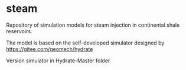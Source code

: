 # steam

Repository of simulation models for steam injection in continental shale reservoirs.

The model is based on the self-developed simulator designed by https://gitee.com/geomech/hydrate


Version simulator in Hydrate-Master folder
